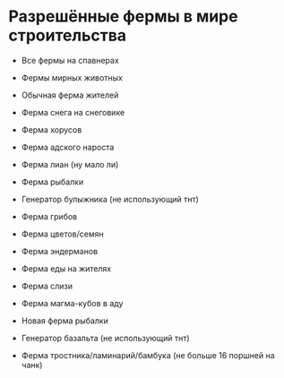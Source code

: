 # Разрешённые фермы в мире строительства

- Все фермы на спавнерах
- Фермы мирных животных
- Обычная ферма жителей
- Ферма снега на снеговике
- Ферма хорусов
- Ферма адского нароста
- Ферма лиан (ну мало ли)
- Ферма рыбалки
- Генератор булыжника (не использующий тнт)
- Ферма грибов
- Ферма цветов/семян
- Ферма эндерманов
- Ферма еды на жителях

- Ферма слизи
- Ферма магма-кубов в аду

- Новая ферма рыбалки

- Генератор базальта (не использующий тнт)

- Ферма тростника/ламинарий/бамбука (не больше 16 поршней на чанк)

